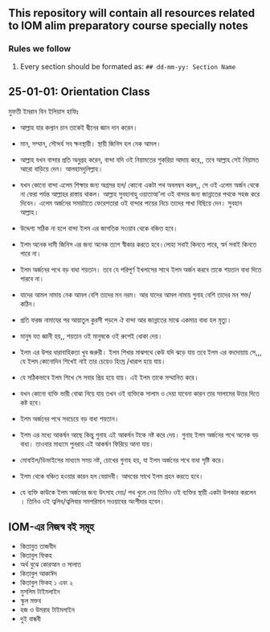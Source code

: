 ## This repository will contain all resources related to IOM alim preparatory course specially notes

### Rules we follow
1. Every section should be formated as: `## dd-mm-yy: Section Name`




## 25-01-01: Orientation Class
মুফতী ইমরান বিন ইলিয়াস হাফিঃ

- আল্লাহ যার কল্যান চান তাকেই দ্বীনের জ্ঞান দান করেন। 
- মান, সম্মান, সৌন্দর্য সব ক্ষনস্থায়ী। স্থায়ী জিনিস হল নেক আমল।
- আল্লাহ যখন বান্দার প্রতি অনুগ্রহ করেন,  বান্দা যদি ওই নিয়ামতের শুকরিয়া আদায় করে,, তবে আল্লাহ সেই নিয়ামত আরো বাড়িয়ে দেন। আলহামদুলিল্লাহ। 

- যখন কোনো বান্দা এলেম শিক্ষার জন্য অগ্রসর হল/ কোনো একটা পথ অবলম্বন করল,, সে ওই এলেম অর্জন থেকে না ফেরা পর্যন্ত আল্লাহর রাস্তায় থাকল। আল্লাহ সুবহানাহু ওয়াতাআ'লা ওই বান্দার জন্য জান্নাতের পথকে সহজ করে দিবেন।  এলেম অর্জনের সময়টাতে ফেরেশতারা ওই বান্দার পায়ের নিচে তাদের পাখা বিছিয়ে দেন। সুবহান আল্লাহ।

- উদ্দেশ্য সঠিক না হলে বান্দা  ইলম এর জাগতিক সওয়াব থেকে বঞ্চিত হবে।
- ইলম অনেক দামী জিনিস এর জন্য অনেক ত্যাগ স্বীকার করতে হবে।লোহা সবাই কিনতে পারে, স্বর্ন সবাই কিনতে পারে না। 
- ইলম অর্জনের পথে বড় বাধা শয়তান। তবে যে পরিপূর্ণ ইখলাসের সাথে ইলম অর্জন করবে তাকে শয়তান বাধা দিতে পারবে না। 
- যাদের আমল নামায় নেক আমল বেশি তাদের মন নরম। আর যাদের আমল নামায় গুনাহ বেশি তাদের মন শক্ত/ কঠিন।
- প্রতি ফরজ নামাযের পর আয়াতুল কুরসী পড়লে ঐ বান্দা আর জান্নাতের মাঝে একমাত্র বাধা হল মৃত্যু। 
- মানুষ যত জ্ঞানী হয়,, শয়তান ওই মানুষকে ওই রুপেই ধোকা দেয়।
- ইলম এর উপর ধারাবাহিকতা খুব জরুরী। ইলম শিখার মাঝপথে কেউ যদি ঝড়ে যায় তবে ইলম এর বদদোয়ায় সে,,, যে ইলম কোনোদিন শিখেই নাই তার চেয়েও হিংস্র /খারাপ হয়ে যায়।
- যে সঠিকভাবে ইলম শিখে সে সবার প্রিয় হয়ে যায়। এই ইলম তাকে সম্মানিত করে। 
- যখন কোনো ব্যক্তি ভারী বোঝা নিয়ে যায় তখন ওই ব্যক্তিকে সালাম ও দেয়া  যাবেনা কারন তার সালামের উত্তর দিতে কষ্ট হবে।
- ইলম অর্জনের পথে সবচেয়ে বড় বাধা শয়তান। 
- ইলম এর মধ্যে আকর্ষন আছে কিন্তু গুনাহ এই আকর্ষন টাকে নষ্ট করে দেয়। গুনাহ ইলম অর্জনের পথে অনেক বড় বাধা। তাওবার মাধ্যমে পুনরায় এই আকর্ষন ফিরিয়ে আনা যায়।
- মোবাইল/ডিভাইসের মাধ্যমে সময় নষ্ট, চোখের গুনাহ হয়, যা ইলম অর্জনের পথে বাধা সৃষ্টি করে।
- ইলম থেকে বঞ্চিত হওয়ার কারন হল বেয়াদবী। আদবের সাথে ইলম গ্রহন করতে হবে। 
- যে ব্যক্তি কাউকে ইলম অর্জনের জন্য উৎসাহ দেয়/ পথ খুলে দেয় তিনিও ওই ব্যক্তির স্থায়ী একটা উপকার করলেন । তিনিও ওই ত্বলিব/ত্বলিবার সমপরিমান সওয়াবের অংশীদার হবেন।


## IOM-এর নিজস্ব বই সমূহ 

- কিতাবুত তাজবীদ
- কিতাবুল ফিকহ
- অর্থ বুঝে কোরআন ও সালাত
- কিতাবুল আকাঈদ
- কিতাবুল ফিকহ ১ এবং ২
- মুসলিম টাইমলাইন
- স্কুল মক্তব
- হজ ও উমরাহ টাইমলাইন
- দুই বান্ধবী

